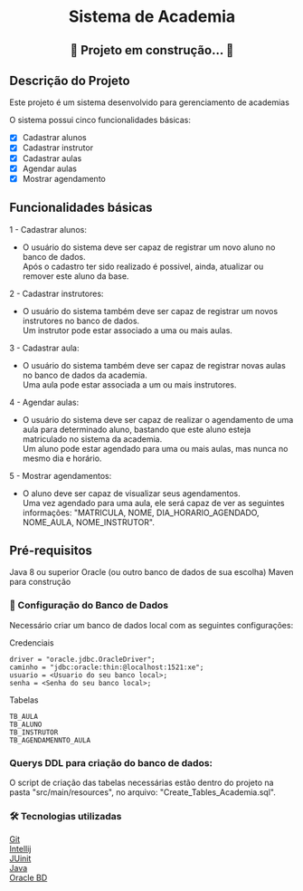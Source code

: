 <h1 align="center">Sistema de Academia</h1>

<h2 align="center"> 
	🚧  Projeto  em construção...  🚧
</h2>

## Descrição do Projeto
<p> Este projeto é um sistema desenvolvido para gerenciamento de academias </p>
<p> O sistema possui cinco funcionalidades básicas: </p>

 - [x] Cadastrar alunos
 - [x] Cadastrar instrutor
 - [x] Cadastrar aulas 
 - [x] Agendar aulas
 - [x] Mostrar agendamento

## Funcionalidades básicas
1 - Cadastrar alunos:
- O usuário do sistema deve ser capaz de registrar um novo aluno no banco de dados.  
   Após o cadastro ter sido realizado é possivel, ainda, atualizar ou remover este aluno da base. 

2 - Cadastrar instrutores:
- O usuário do sistema também deve ser capaz de registrar um novos instrutores no banco de dados.  
 Um instrutor pode estar associado a uma ou mais aulas.

3 - Cadastrar aula:
- O usuário do sistema também deve ser capaz de registrar novas aulas no banco de dados da academia.  
 Uma aula pode estar associada a um ou mais instrutores.
  
4 - Agendar aulas:
- O usuário do sistema deve ser capaz de realizar o agendamento de uma aula para determinado aluno, bastando que este aluno esteja matriculado no sistema da academia.  
 Um aluno pode estar agendado para uma ou mais aulas, mas nunca no mesmo dia e horário.

5 - Mostrar agendamentos:
- O aluno deve ser capaz de visualizar seus agendamentos.  
 Uma vez agendado para uma aula, ele será capaz de ver as seguintes informações: "MATRICULA, NOME, DIA_HORARIO_AGENDADO, NOME_AULA, NOME_INSTRUTOR".
  


 ## Pré-requisitos

 Java 8 ou superior
 Oracle (ou outro banco de dados de sua escolha)
 Maven para construção

### 🎲 Configuração do Banco de Dados

Necessário criar um banco de dados local com as seguintes configurações:
 
 Credenciais
 ``` 
driver = "oracle.jdbc.OracleDriver";
caminho = "jdbc:oracle:thin:@localhost:1521:xe";
usuario = <Usuario do seu banco local>;
senha = <Senha do seu banco local>;
 ```

 Tabelas
 ``` 
TB_AULA
TB_ALUNO
TB_INSTRUTOR
TB_AGENDAMENNTO_AULA
 ```
###  Querys DDL para criação do banco de dados:
O script de criação das tabelas necessárias estão dentro do projeto na pasta "src/main/resources", no arquivo: "Create_Tables_Academia.sql".



### 🛠 Tecnologias utilizadas
 [Git](https://git-scm.com/)  
 [Intellij](https://www.jetbrains.com/idea/)  
 [JUinit](https://junit.org/junit5/)   
 [Java](https://www.java.com/pt-BR/)  
 [Oracle BD](https://www.oracle.com/br/database/)  
